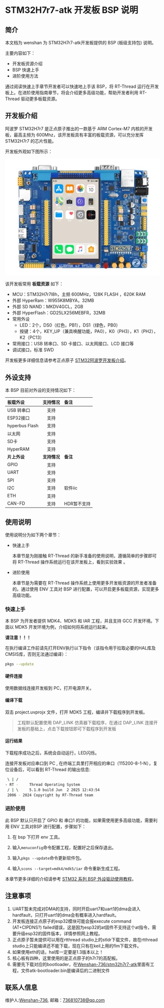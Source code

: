 # STM32H7r7-atk 开发板 BSP 说明

## 简介

本文档为 wenshan 为 STM32H7r7-atk开发板提供的 BSP (板级支持包) 说明。

主要内容如下：

- 开发板资源介绍
- BSP 快速上手
- 进阶使用方法

通过阅读快速上手章节开发者可以快速地上手该 BSP，将 RT-Thread 运行在开发板上。在进阶使用指南章节，将会介绍更多高级功能，帮助开发者利用 RT-Thread 驱动更多板载资源。

## 开发板介绍

阿波罗 STM32H7r7 是正点原子推出的一款基于 ARM Cortex-M7 内核的开发板，最高主频为 600Mhz，该开发板具有丰富的板载资源，可以充分发挥 STM32H7r7 的芯片性能。

开发板外观如下图所示：

![board](figures/board.jpg)

该开发板常用 **板载资源** 如下：

- MCU：STM32H7r7l8h，主频 600MHz，128K FLASH ，620K RAM
- 外部 HyperRam：W955K8MBYA，32MB
- 外部 SD NAND：MKDV4GCL，2GB
- 外部 HyperFlash：GD25LX256MEBFR，32MB
- 常用外设
    - LED：2个，DS0（红色，PB1），DS1（绿色，PB0）
    - 按键：4个，KEY_UP（兼具唤醒功能，PA0），K0（PH3），K1（PH2），K2（PC13）
- 常用接口：USB 转串口、SD 卡接口、以太网接口、LCD 接口等
- 调试接口，标准 SWD

开发板更多详细信息请参考正点原子 [STM32阿波罗开发板介绍](https://eboard.taobao.com/index.htm)。

## 外设支持

本 BSP 目前对外设的支持情况如下：

| **板载外设**      | **支持情况** | **备注**                                                |
| :---------------- | :----------: | :------------------------------------------------------ |
| USB 转串口        |     支持     |                                                 |
| ESP32接口              |     支持     |                                                        |
| hyperbus Flash        |     支持     |                                                         |
| 以太网            |     支持     |                                                         |
| SD卡              |     支持     |                                                         |
| HyperRAM             |     支持     |                                                         |
| **片上外设**      | **支持情况** | **备注**                                                |
| GPIO              |     支持     |                                                         |
| UART              |     支持     |                                                         |
| SPI               |     支持     |                                                         |
| I2C               |     支持     | 软件iic                                                 |
| ETH            |   支持   |                                                         |
| CAN-FD            |   支持   | HDR暂不支持                                                        |

## 使用说明

使用说明分为如下两个章节：

- 快速上手

    本章节是为刚接触 RT-Thread 的新手准备的使用说明，遵循简单的步骤即可将 RT-Thread 操作系统运行在该开发板上，看到实验效果 。

- 进阶使用

    本章节是为需要在 RT-Thread 操作系统上使用更多开发板资源的开发者准备的。通过使用 ENV 工具对 BSP 进行配置，可以开启更多板载资源，实现更多高级功能。


### 快速上手

本 BSP 为开发者提供 MDK4、MDK5 和 IAR 工程，并且支持 GCC 开发环境。下面以 MDK5 开发环境为例，介绍如何将系统运行起来。

**请注意！！！**

在执行编译工作前请先打开ENV执行以下指令（该指令用于拉取必要的HAL库及CMSIS库，否则无法通过编译）：

```bash
pkgs --update
```

#### 硬件连接

使用数据线连接开发板到 PC，打开电源开关。

#### 编译下载

双击 project.uvprojx 文件，打开 MDK5 工程，编译并下载程序到开发板。

> 工程默认配置使用 DAP_LINK 仿真器下载程序，在通过 DAP_LINK 连接开发板的基础上，点击下载按钮即可下载程序到开发板

#### 运行结果

下载程序成功之后，系统会自动运行，LED闪烁。

连接开发板对应串口到 PC , 在终端工具里打开相应的串口（115200-8-1-N），复位设备后，可以看到 RT-Thread 的输出信息:

```bash
 \ | /
- RT -     Thread Operating System
 / | \     5.1.0 build Jun  2 2025 12:43:54
 2006 - 2024 Copyright by RT-Thread team
```

### 进阶使用

此 BSP 默认只开启了 GPIO 和 串口1 的功能，如果需使用更多高级功能，需要利用 ENV 工具对BSP 进行配置，步骤如下：

1. 在 bsp 下打开 env 工具。

2. 输入`menuconfig`命令配置工程，配置好之后保存退出。

3. 输入`pkgs --update`命令更新软件包。

4. 输入`scons --target=mdk4/mdk5/iar` 命令重新生成工程。

本章节更多详细的介绍请参考 [STM32 系列 BSP 外设驱动使用教程](../docs/STM32系列BSP外设驱动使用教程.md)。

## 注意事项

1. UART暂未完成对DMA的支持，同时开启uart7和uart1的dma会进入hardfault，只打开uart1的dma会有概率进入hardfault。
2. 开发板连接正点原子的esp32模块可能会报execute command (AT+CIPDNS?) failed错误，这是因为esp32的at固件不支持这个at指令，需要升级esp32的固件版本，详情参照网上教程。
3. 正点原子暂未提供可以用在rtthread studio上的stldr下载文件，故在rtthread studio上只能编译还不能下载，现在只有在keil上用的flm下载文件。
4. 如果使用eth的话，hal库一定要是1.3版本以上！
5. 核心板有四种，这里使用的是正点原子的h7r7的高配板。
6. 需要先下载对应的bootloader，在[Wenshan-736/stm32h7r7-atk](https://github.com/Wenshan-736/stm32h7r7-atk/tree/main)里面有工程，文件atk-bootloader.bin是编译后的二进制文件

## 联系人信息

维护人:[Wenshan-736](https://github.com/Wenshan-736), 邮箱：<736810738@qq.com>
